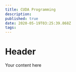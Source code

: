 ```yaml
---
title: CUDA Programming
description: 
published: true
date: 2020-05-19T03:25:39.868Z
tags: 
---
```


# Header
Your content here